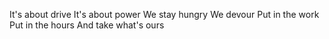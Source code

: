 It's about drive
It's about power
We stay hungry 
We devour
Put in the work
Put in the hours
And take what's ours

